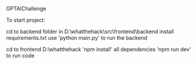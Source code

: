 GPTAIChallenge 

To start project:

cd to backend folder in D:\whatthehack\src\frontend\backend
install requirements.txt
use 'python main.py' to run the backend

cd to frontend D:\whatthehack
'npm install' all dependencies
'npm run dev' to run code

